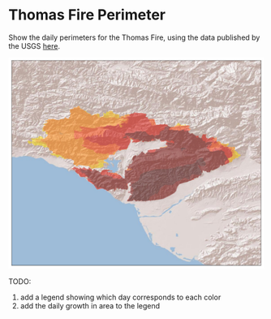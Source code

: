 # Thomas Fire Perimeter

Show the daily perimeters for the Thomas Fire, using the data published by the USGS [here](https://rmgsc.cr.usgs.gov/outgoing/GeoMAC/current_year_fire_data/California/Thomas/).

![fire perimeter progression](thomas-perimeter.png)

TODO:
1. add a legend showing which day corresponds to each color
2. add the daily growth in area to the legend
